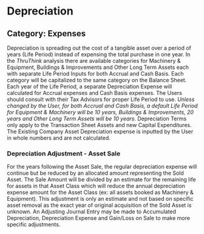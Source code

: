 # Depreciation
## Category: Expenses
Depreciation is spreading out the cost of a tangible asset over a period of years (Life Period) instead of expensing the total purchase in one year. In the *ThruThink* analysis there are available categories for Machinery & Equipment, Buildings & Improvements and Other Long Term Assets each with separate Life Period Inputs for both Accrual and Cash Basis. Each category will be capitalized to the same category on the Balance Sheet. Each year of the Life Period, a separate Depreciation Expense will calculated for Accrual expenses and Cash Basis expenses. The Users should consult with their Tax Advisors for proper Life Period  to use.
*Unless changed by the User, for both Accrual and Cash Basis, a default Life Period for Equipment & Machinery will be 10 years, Buildings & Improvements, 20 years and Other Long Term Assets will be 10 years.*
Depreciation Terms only apply to the Transaction Sheet Assets and new Capital Expenditures. The Existing Company Asset Depreciation expense is inputted by the User in whole numbers and are not calculated.
### Depreciation Adjustment - Asset Sale
For the years following the Asset Sale, the regular depreciation expense will continue but be reduced by an allocated amount representing the Sold Asset. The Sale Amount will be divided by an estimate for the remaining life for assets in that Asset Class which will reduce the annual depreciation expense amount for the Asset Class (ex: all assets booked as Machinery & Equipment). This adjustment is only an estimate and not based on specific asset removal as the exact year of original acquisition of the Sold Asset is unknown. An Adjusting Journal Entry may be made to Accumulated Depreciation, Depreciation Expense and Gain/Loss on Sale to make more specific adjustments.
